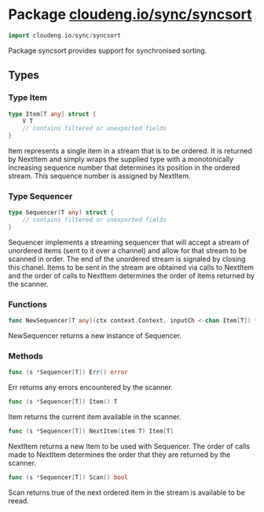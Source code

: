 # Package [cloudeng.io/sync/syncsort](https://pkg.go.dev/cloudeng.io/sync/syncsort?tab=doc)

```go
import cloudeng.io/sync/syncsort
```

Package syncsort provides support for synchronised sorting.

## Types
### Type Item
```go
type Item[T any] struct {
	V T
	// contains filtered or unexported fields
}
```
Item represents a single item in a stream that is to be ordered. It is
returned by NextItem and simply wraps the supplied type with a monotonically
increasing sequence number that determines its position in the ordered
stream. This sequence number is assigned by NextItem.


### Type Sequencer
```go
type Sequencer[T any] struct {
	// contains filtered or unexported fields
}
```
Sequencer implements a streaming sequencer that will accept a stream of
unordered items (sent to it over a channel) and allow for that stream to be
scanned in order. The end of the unordered stream is signaled by closing
this chanel. Items to be sent in the stream are obtained via calls to
NextItem and the order of calls to NextItem determines the order of items
returned by the scanner.

### Functions

```go
func NewSequencer[T any](ctx context.Context, inputCh <-chan Item[T]) *Sequencer[T]
```
NewSequencer returns a new instance of Sequencer.



### Methods

```go
func (s *Sequencer[T]) Err() error
```
Err returns any errors encountered by the scanner.


```go
func (s *Sequencer[T]) Item() T
```
Item returns the current item available in the scanner.


```go
func (s *Sequencer[T]) NextItem(item T) Item[T]
```
NextItem returns a new Item to be used with Sequencer. The order of calls
made to NextItem determines the order that they are returned by the scanner.


```go
func (s *Sequencer[T]) Scan() bool
```
Scan returns true of the next ordered item in the stream is available to be
reead.







